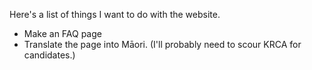 Here's a list of things I want to do with the website.

- Make an FAQ page
- Translate the page into Māori. (I'll probably need to scour KRCA for candidates.)


